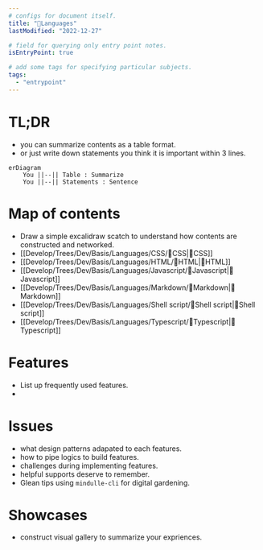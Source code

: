 ```yaml
---
# configs for document itself.
title: "🎉Languages"
lastModified: "2022-12-27"

# field for querying only entry point notes.
isEntryPoint: true

# add some tags for specifying particular subjects.
tags:
  - "entrypoint"
---
```

# TL;DR
- you can summarize contents as a table format.
- or just write down statements you think it is important within 3 lines.
```mermaid
erDiagram
	You ||--|| Table : Summarize
	You ||--|| Statements : Sentence
```


# Map of contents
- Draw a simple excalidraw scatch to understand how contents are constructed and networked.
- [[Develop/Trees/Dev/Basis/Languages/CSS/🎉CSS|🎉CSS]]
- [[Develop/Trees/Dev/Basis/Languages/HTML/🎉HTML|🎉HTML]]
- [[Develop/Trees/Dev/Basis/Languages/Javascript/🎉Javascript|🎉Javascript]]
- [[Develop/Trees/Dev/Basis/Languages/Markdown/🎉Markdown|🎉Markdown]]
- [[Develop/Trees/Dev/Basis/Languages/Shell script/🎉Shell script|🎉Shell script]]
- [[Develop/Trees/Dev/Basis/Languages/Typescript/🎉Typescript|🎉Typescript]]

# Features
- List up frequently used features.
- 

# Issues
- what design patterns adapated to each features.
- how to pipe logics to build features.
- challenges during implementing features.
- helpful supports deserve to remember.
- Glean tips using `mindulle-cli` for digital gardening.

# Showcases
- construct visual gallery to summarize your expriences.
